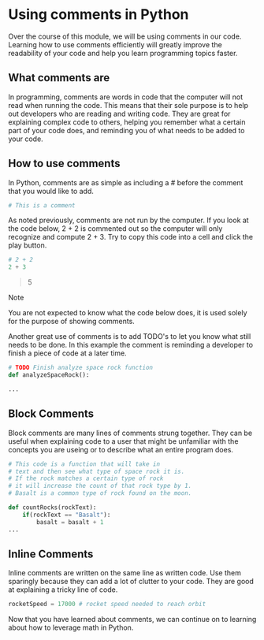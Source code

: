 # Using comments in Python

Over the course of this module, we will be using comments in our code. Learning how to use comments efficiently will greatly improve the readability of your code and help you learn programming topics faster.

## What comments are

In programming, comments are words in code that the computer will not read when running the code. This means that their sole purpose is to help out developers who are reading and writing code. They are great for explaining complex code to others, helping you remember what a certain part of your code does, and reminding you of what needs to be added to your code.

## How to use comments

In Python, comments are as simple as including a # before the comment that you would like to add.

```python
# This is a comment
```

As noted previously, comments are not run by the computer. If you look at the code below, 2 + 2 is commented out so the computer will only recognize and compute 2 + 3. Try to copy this code into a cell and click the play button.

```python
# 2 + 2
2 + 3
```

>5

> [!NOTE]
> You are not expected to know what the code below does, it is used solely for the purpose of showing comments.

Another great use of comments is to add TODO's to let you know what still needs to be done. In this example the comment is reminding a developer to finish a piece of code at a later time.

```python
# TODO Finish analyze space rock function
def analyzeSpaceRock():

...
```

## Block Comments

Block comments are many lines of comments strung together. They can be useful when explaining code to a user that might be unfamiliar with the concepts you are useing or to describe what an entire program does.

```python
# This code is a function that will take in
# text and then see what type of space rock it is.
# If the rock matches a certain type of rock
# it will increase the count of that rock type by 1.
# Basalt is a common type of rock found on the moon.

def countRocks(rockText):
    if(rockText == "Basalt"):
        basalt = basalt + 1
...
```

## Inline Comments

Inline comments are written on the same line as written code. Use them sparingly because they can add a lot of clutter to your code. They are good at explaining a tricky line of code.

```python
rocketSpeed = 17000 # rocket speed needed to reach orbit
```

Now that you have learned about comments, we can continue on to learning about how to leverage math in Python.
